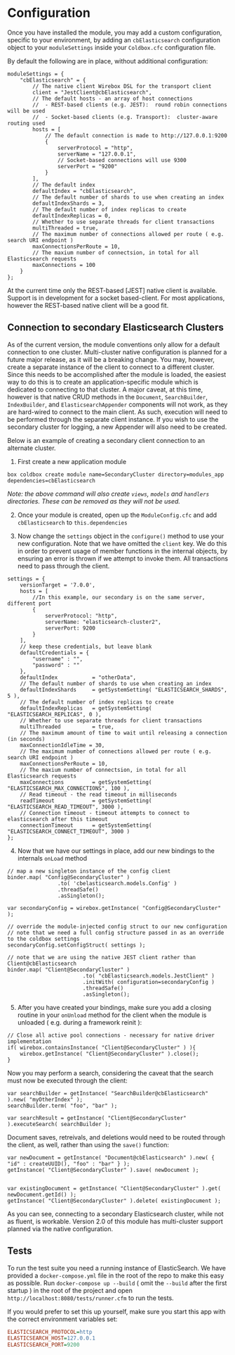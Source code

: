 Configuration
=============

Once you have installed the module, you may add a custom configuration, specific to your environment, by adding an `cbElasticsearch` configuration object to your `moduleSettings` inside your `Coldbox.cfc` configuration file.

By default the following are in place, without additional configuration:

```
moduleSettings = {
    "cbElasticsearch" = {
        // The native client Wirebox DSL for the transport client
        client = "JestClient@cbElasticsearch",
        // The default hosts - an array of host connections
        //  - REST-based clients (e.g. JEST):  round robin connections will be used
        //  - Socket-based clients (e.g. Transport):  cluster-aware routing used
        hosts = [
            // The default connection is made to http://127.0.0.1:9200
            {
                serverProtocol = "http",
                serverName = "127.0.0.1",
                // Socket-based connections will use 9300
                serverPort = "9200"
            }
        ],
        // The default index
        defaultIndex = "cbElasticsearch",
        // The default number of shards to use when creating an index
        defaultIndexShards = 3,
        // The default number of index replicas to create
        defaultIndexReplicas = 0,
        // Whether to use separate threads for client transactions
        multiThreaded = true,
        // The maximum number of connections allowed per route ( e.g. search URI endpoint )
        maxConnectionsPerRoute = 10,
        // The maxium number of connectsion, in total for all Elasticsearch requests
        maxConnections = 100
    }
};
```

At the current time only the REST-based [JEST] native client is available. Support is in development for a socket based-client.  For most applications, however the REST-based native client will be a good fit.

## Connection to secondary Elasticsearch Clusters

As of the current version, the module conventions only allow for a default connection to one cluster.  Multi-cluster native configuration is planned for a future major release, as it will be a breaking change.  You may, however, create a separate instance of the client to connect to a different cluster.  Since this needs to be accomplished after the module is loaded, the easiest way to do this is to create an application-specific module which is dedicated to connecting to that cluster.  A major caveat, at this time, however is that native CRUD methods in the `Document`, `SearchBuilder`, `IndexBuilder`, and `ElasticsearchAppender` components will not work, as they are hard-wired to connect to the main client.  As such, execution will need to be performed through the separate client instance.  If you wish to use the secondary cluster for logging, a new Appender will also need to be created.

Below is an example of creating a secondary client connection to an alternate cluster.

1. First create a new application module

```
box coldbox create module name=SecondaryCluster directory=modules_app dependencies=cbElasticsearch
```
_Note: the above command will also create `views`, `models` and `handlers` directories. These can be removed as they will not be used._

2. Once your module is created, open up the `ModuleConfig.cfc` and add `cbElasticsearch` to `this.dependencies`

3. Now change the `settings` object in the `configure()` method to use your new configuration. Note that we have omitted the `client` key.  We do this in order to prevent usage of member functions in the internal objects, by ensuring an error is thrown if we attempt to invoke them. All transactions need to pass through the client. 

```
settings = {
    versionTarget = '7.0.0',
    hosts = [
        //In this example, our secondary is on the same server, different port
        {
            serverProtocol: "http",
            serverName: "elasticsearch-cluster2",
            serverPort: 9200
        }
    ],
    // keep these credentials, but leave blank
    defaultCredentials = {
        "username" : "",
        "password" : ""
    },
    defaultIndex           = "otherData",
    // The default number of shards to use when creating an index
    defaultIndexShards     = getSystemSetting( "ELASTICSEARCH_SHARDS", 5 ),
    // The default number of index replicas to create
    defaultIndexReplicas   = getSystemSetting( "ELASTICSEARCH_REPLICAS", 0 ),
    // Whether to use separate threads for client transactions
    multiThreaded          = true,
    // The maximum amount of time to wait until releasing a connection (in seconds)
    maxConnectionIdleTime = 30,
    // The maximum number of connections allowed per route ( e.g. search URI endpoint )
    maxConnectionsPerRoute = 10,
    // The maxium number of connectsion, in total for all Elasticsearch requests
    maxConnections         = getSystemSetting( "ELASTICSEARCH_MAX_CONNECTIONS", 100 ),
    // Read timeout - the read timeout in milliseconds
    readTimeout            = getSystemSetting( "ELASTICSEARCH_READ_TIMEOUT", 3000 ),
    // Connection timeout - timeout attempts to connect to elasticsearch after this timeout
    connectionTimeout      = getSystemSetting( "ELASTICSEARCH_CONNECT_TIMEOUT", 3000 )
};
```

4. Now that we have our settings in place, add our new bindings to the internals `onLoad` method

```
// map a new singleton instance of the config client
binder.map( "Config@SecondaryCluster" )
                .to( 'cbelasticsearch.models.Config' )
                .threadSafe()
                .asSingleton();

var secondaryConfig = wirebox.getInstance( "Config@SecondaryCluster" );

// override the module-injected config struct to our new configuration
// note that we need a full config structure passed in as an override to the coldbox settings
secondaryConfig.setConfigStruct( settings );

// note that we are using the native JEST client rather than Client@cbElasticsearch
binder.map( "Client@SecondaryCluster" )
                        .to( "cbElasticsearch.models.JestClient" )
                        .initWith( configuration=secondaryConfig )
                        .threadSafe()
                        .asSingleton();

```

5. After you have created your bindings, make sure you add a closing routine in your `onUnload` method for the client when the module is unloaded ( e.g. during a framework reinit ):

```
// Close all active pool connections - necessary for native driver implementation
if( wirebox.containsInstance( "Client@SecondaryCluster" ) ){
    wirebox.getInstance( "Client@SecondaryCluster" ).close();
}
```

Now you may perform a search, considering the caveat that the search must now be executed through the client:

```
var searchBuilder = getInstance( "SearchBuilder@cbElasticsearch" ).new( "myOtherIndex" );
searchBuilder.term( "foo", "bar" );

var searchResult = getInstance( "Client@SecondaryCluster" ).executeSearch( searchBuilder );
```

Document saves, retreivals, and deletions would need to be routed through the client, as well, rather than using the `save()` function:

```
var newDocument = getInstance( "Document@cbElasticsearch" ).new( { "id" : createUUID(), "foo" : "bar" } );
getInstance( "Client@SecondaryCluster" ).save( newDocument );


var existingDocument = getInstance( "Client@SecondaryCluster" ).get( newDocument.getId() );
getInstance( "Client@SecondaryCluster" ).delete( existingDocument );
```

As you can see, connecting to a secondary Elasticsearch cluster, while not as fluent, is workable.  Version 2.0 of this module has multi-cluster support planned via the native configuration.


## Tests

To run the test suite you need a running instance of ElasticSearch.  We have provided a `docker-compose.yml` file in
the root of the repo to make this easy as possible.  Run `docker-compose up --build` ( omit the `--build` after the first startup ) in the root of the project and open
`http://localhost:8080/tests/runner.cfm` to run the tests.

If you would prefer to set this up yourself, make sure you start this app with the correct environment variables set:

```ini
ELASTICSEARCH_PROTOCOL=http
ELASTICSEARCH_HOST=127.0.0.1
ELASTICSEARCH_PORT=9200
```

